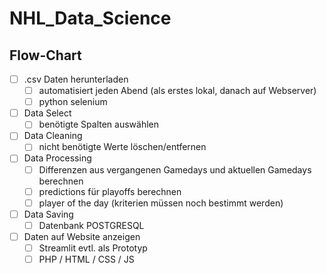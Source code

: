 # NHL_Data_Science

## Flow-Chart
- [ ] .csv Daten herunterladen
    - [ ] automatisiert jeden Abend (als erstes lokal, danach auf Webserver)
    - [ ] python selenium
- [ ] Data Select
    - [ ] benötigte Spalten auswählen
- [ ] Data Cleaning
    - [ ] nicht benötigte Werte löschen/entfernen
- [ ] Data Processing
    - [ ] Differenzen aus vergangenen Gamedays und aktuellen Gamedays berechnen
    - [ ] predictions für playoffs berechnen
    - [ ] player of the day (kriterien müssen noch bestimmt werden)
- [ ] Data Saving
    - [ ] Datenbank POSTGRESQL
- [ ] Daten auf Website anzeigen
    - [ ] Streamlit evtl. als Prototyp
    - [ ] PHP / HTML / CSS / JS